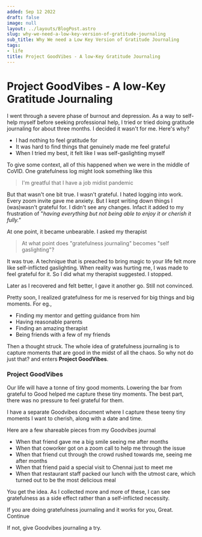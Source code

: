```yaml
---
added: Sep 12 2022
draft: false
image: null
layout: ../layouts/BlogPost.astro
slug: why-we-need-a-low-key-version-of-gratitude-journaling
sub_title: Why We need a Low Key Version of Gratitude Journaling
tags:
- life
title: Project GoodVibes - A low-Key Gratitude Journaling
---
```


# Project GoodVibes - A low-Key Gratitude Journaling

I went through a severe phase of burnout and depression. As a way to self-help myself before seeking professional help, I tried or tried doing gratitude journaling for about three months. I decided it wasn't for me. Here's why?

- I had nothing to feel gratitude for
- It was hard to find things that genuinely made me feel grateful
- When I tried my best, it felt like I was self-gaslighting myself

To give some context, all of this happened when we were in the middle of CoVID. One gratefulness log might look something like this

> I'm greatful that I have a job midist pandemic

But that wasn't one bit true. I wasn't grateful. I hated logging into work. Every zoom invite gave me anxiety. But I kept writing down things I (was)wasn't grateful for. I didn't see any changes. Infact it added to my frustration of "_having everything but not being able to enjoy it or cherish it fully."_

At one point, it became unbearable. I asked my therapist

> At what point does "gratefulness journaling" becomes "self gaslighting"?

It was true. A technique that is preached to bring magic to your life felt more like self-inflicted gaslighting. When reality was hurting me, I was made to feel grateful for it. So I did what my therapist suggested. I stopped.

Later as I recovered and felt better, I gave it another go. Still not convinced.

Pretty soon, I realized gratefulness for me is reserved for big things and big moments. For eg.,

- Finding my mentor and getting guidance from him
- Having reasonable parents
- Finding an amazing therapist
- Being friends with a few of my friends

Then a thought struck. The whole idea of gratefulness journaling is to capture moments that are good in the midst of all the chaos. So why not do just that? and enters **Project GoodVibes**.

### Project GoodVibes

Our life will have a tonne of tiny good moments. Lowering the bar from grateful to Good helped me capture these tiny moments. The best part, there was no pressure to feel grateful for them.

I have a separate Goodvibes document where I capture these teeny tiny moments I want to cherish, along with a date and time.

Here are a few shareable pieces from my Goodvibes journal

- When that friend gave me a big smile seeing me after months
- When that coworker got on a zoom call to help me through the issue
- When that friend cut through the crowd rushed towards me, seeing me after months
- When that friend paid a special visit to Chennai just to meet me
- When that restaurant staff packed our lunch with the utmost care, which turned out to be the most delicious meal

You get the idea. As I collected more and more of these, I can see gratefulness as a side effect rather than a self-inflicted necessity.

If you are doing gratefulness journaling and it works for you, Great. Continue

If not, give Goodvibes journaling a try.

